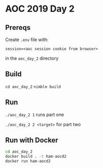 # AOC 2019 Day 2

## Prereqs
Create `.env` file with:

```
session=<aoc session cookie from browser>
```

in the `aoc_day_2` directory

## Build
`cd aoc_day_2`
`nimble build`

## Run

`./aoc_day_2 1` runs part one

`./aoc_day_2 2 <target>` for part two

## Run with Docker

```bash
cd aoc_day_2
docker build . -t ham-aocd2
docker run ham-aocd2
```
